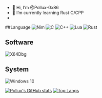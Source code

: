 - 👋 Hi, I’m @Pollux-0x86
- 🌱 I’m currently learning Rust C/CPP
- 
##Language
![Nim](https://img.shields.io/badge/Nim-007ACC?style=flat-square&logo=Nim&logoColor=ffffff)
![C](https://img.shields.io/badge/C-007ACC?style=flat-square&logo=C&logoColor=ffffff)
![C++](https://img.shields.io/badge/C++-007ACC?style=flat-square&logo=C++&logoColor=ffffff)
![Lua](https://img.shields.io/badge/Lua-007ACC?style=flat-square&logo=Lua&logoColor=ffffff)
![Rust](https://img.shields.io/badge/Rust-007ACC?style=flat-square&logo=Rust&logoColor=ffffff)

## Software
![X64Dbg](https://img.shields.io/badge/X64Dbg-007ACC?style=flat-square&logo=X64Dbg&logoColor=ffffff)
## System
![Windows 10](https://img.shields.io/badge/Windows-10-2376bc?style=flat-square&logo=windows&logoColor=ffffff)

[![Pollux's GitHub stats](https://github-readme-stats.vercel.app/api?username=Pollux-0x86)](https://github.com/anuraghazra/github-readme-stats)
[![Top Langs](https://github-readme-stats.vercel.app/api/top-langs/?username=Pollux-0x86)](https://github.com/anuraghazra/github-readme-stats)
